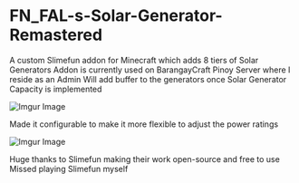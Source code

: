 # FN_FAL-s-Solar-Generator-Remastered
A custom Slimefun addon for Minecraft which adds 8 tiers of Solar Generators
Addon is currently used on BarangayCraft Pinoy Server where I reside as an Admin
Will add buffer to the generators once Solar Generator Capacity is implemented


![Imgur Image](https://imgur.com/viTxwxw)

Made it configurable to make it more flexible to adjust the power ratings

![Imgur Image](https://imgur.com/YpIiZ1X)

Huge thanks to Slimefun making their work open-source and free to use
Missed playing Slimefun myself
